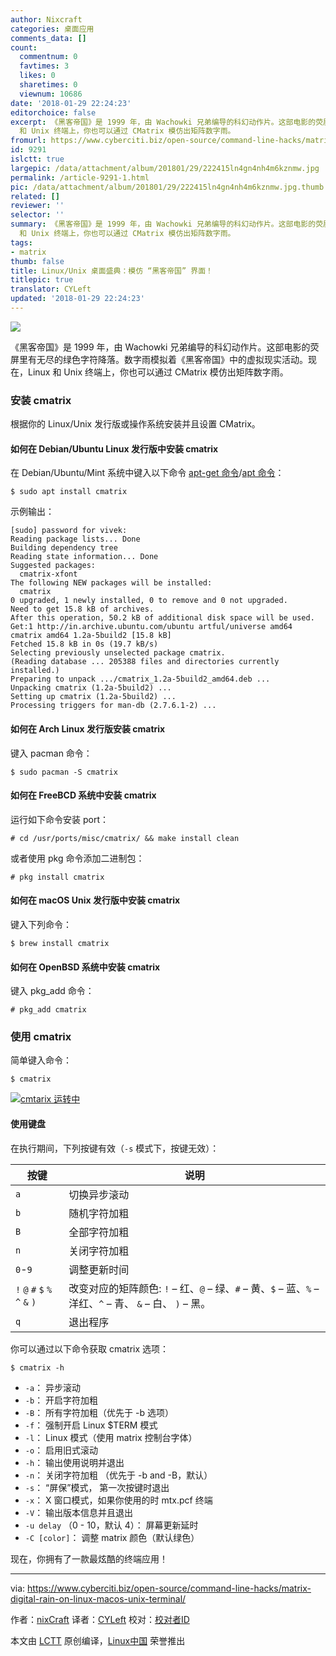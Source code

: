 ```yaml
---
author: Nixcraft
categories: 桌面应用
comments_data: []
count:
  commentnum: 0
  favtimes: 3
  likes: 0
  sharetimes: 0
  viewnum: 10686
date: '2018-01-29 22:24:23'
editorchoice: false
excerpt: 《黑客帝国》是 1999 年，由 Wachowki 兄弟编导的科幻动作片。这部电影的荧屏里有无尽的绿色字符降落。数字雨模拟着《黑客帝国》中的虚拟现实活动。现在，Linux
  和 Unix 终端上，你也可以通过 CMatrix 模仿出矩阵数字雨。
fromurl: https://www.cyberciti.biz/open-source/command-line-hacks/matrix-digital-rain-on-linux-macos-unix-terminal/
id: 9291
islctt: true
largepic: /data/attachment/album/201801/29/222415ln4gn4nh4m6kznmw.jpg
permalink: /article-9291-1.html
pic: /data/attachment/album/201801/29/222415ln4gn4nh4m6kznmw.jpg.thumb.jpg
related: []
reviewer: ''
selector: ''
summary: 《黑客帝国》是 1999 年，由 Wachowki 兄弟编导的科幻动作片。这部电影的荧屏里有无尽的绿色字符降落。数字雨模拟着《黑客帝国》中的虚拟现实活动。现在，Linux
  和 Unix 终端上，你也可以通过 CMatrix 模仿出矩阵数字雨。
tags:
- matrix
thumb: false
title: Linux/Unix 桌面盛典：模仿 “黑客帝国” 界面！
titlepic: true
translator: CYLeft
updated: '2018-01-29 22:24:23'
---
```


![](/data/attachment/album/201801/29/222415ln4gn4nh4m6kznmw.jpg)


《黑客帝国》是 1999 年，由 Wachowki 兄弟编导的科幻动作片。这部电影的荧屏里有无尽的绿色字符降落。数字雨模拟着《黑客帝国》中的虚拟现实活动。现在，Linux 和 Unix 终端上，你也可以通过 CMatrix 模仿出矩阵数字雨。


### 安装 cmatrix


根据你的 Linux/Unix 发行版或操作系统安装并且设置 CMatrix。


#### 如何在 Debian/Ubuntu Linux 发行版中安装 cmatrix


在 Debian/Ubuntu/Mint 系统中键入以下命令 [apt-get 命令](https://www.cyberciti.biz/tips/linux-debian-package-management-cheat-sheet.html "See Linux/Unix apt-get command examples for more info")/[apt 命令](https://www.cyberciti.biz/faq/ubuntu-lts-debian-linux-apt-command-examples/ "See Linux/Unix apt command examples for more info")：



```
$ sudo apt install cmatrix

```

示例输出：



```
[sudo] password for vivek: 
Reading package lists... Done
Building dependency tree       
Reading state information... Done
Suggested packages:
  cmatrix-xfont
The following NEW packages will be installed:
  cmatrix
0 upgraded, 1 newly installed, 0 to remove and 0 not upgraded.
Need to get 15.8 kB of archives.
After this operation, 50.2 kB of additional disk space will be used.
Get:1 http://in.archive.ubuntu.com/ubuntu artful/universe amd64 cmatrix amd64 1.2a-5build2 [15.8 kB]
Fetched 15.8 kB in 0s (19.7 kB/s)
Selecting previously unselected package cmatrix.
(Reading database ... 205388 files and directories currently installed.)
Preparing to unpack .../cmatrix_1.2a-5build2_amd64.deb ...
Unpacking cmatrix (1.2a-5build2) ...
Setting up cmatrix (1.2a-5build2) ...
Processing triggers for man-db (2.7.6.1-2) ...

```

#### 如何在 Arch Linux 发行版安装 cmatrix


键入 pacman 命令：



```
$ sudo pacman -S cmatrix

```

#### 如何在 FreeBCD 系统中安装 cmatrix


运行如下命令安装 port：



```
# cd /usr/ports/misc/cmatrix/ && make install clean

```

或者使用 pkg 命令添加二进制包：



```
# pkg install cmatrix

```

#### 如何在 macOS Unix 发行版中安装 cmatrix


键入下列命令：



```
$ brew install cmatrix

```

#### 如何在 OpenBSD 系统中安装 cmatrix


键入 pkg\_add 命令：



```
# pkg_add cmatrix

```

### 使用 cmatrix


简单键入命令：



```
$ cmatrix

```

[![cmtarix 运转中](/data/attachment/album/201801/29/222426mrmtjayfitmfiffi.gif)](https://www.cyberciti.biz/media/new/cms/2018/01/small-cmtarix-file.gif)


#### 使用键盘


在执行期间，下列按键有效（`-s` 模式下，按键无效）：




| 按键 | 说明 |
| --- | --- |
| `a` | 切换异步滚动 |
| `b` | 随机字符加粗 |
| `B` | 全部字符加粗 |
| `n` | 关闭字符加粗 |
| `0`-`9` | 调整更新时间 |
| `!` `@` `#` `$` `%` `^` `&` `)` | 改变对应的矩阵颜色: `!` – 红、`@` – 绿、`#` – 黄、`$` – 蓝、`%` – 洋红、`^` – 青、 `&` – 白、 `)` – 黑。 |
| `q` | 退出程序 |


你可以通过以下命令获取 cmatrix 选项：



```
$ cmatrix -h

```

* `-a`： 异步滚动
* `-b`： 开启字符加粗
* `-B`： 所有字符加粗（优先于 -b 选项）
* `-f`： 强制开启 Linux $TERM 模式
* `-l`： Linux 模式（使用 matrix 控制台字体）
* `-o`： 启用旧式滚动
* `-h`： 输出使用说明并退出
* `-n`： 关闭字符加粗 （优先于 -b and -B，默认）
* `-s`： “屏保”模式， 第一次按键时退出
* `-x`： X 窗口模式，如果你使用的时 mtx.pcf 终端
* `-V`： 输出版本信息并且退出
* `-u delay` （0 - 10，默认 4）： 屏幕更新延时
* `-C [color]`： 调整 matrix 颜色（默认绿色）


现在，你拥有了一款最炫酷的终端应用！




---


via: <https://www.cyberciti.biz/open-source/command-line-hacks/matrix-digital-rain-on-linux-macos-unix-terminal/>


作者：[nixCraft](https://www.cyberciti.biz) 译者：[CYLeft](https://github.com/CYLeft) 校对：[校对者ID](https://github.com/%E6%A0%A1%E5%AF%B9%E8%80%85ID)


本文由 [LCTT](https://github.com/LCTT/TranslateProject) 原创编译，[Linux中国](https://linux.cn/) 荣誉推出